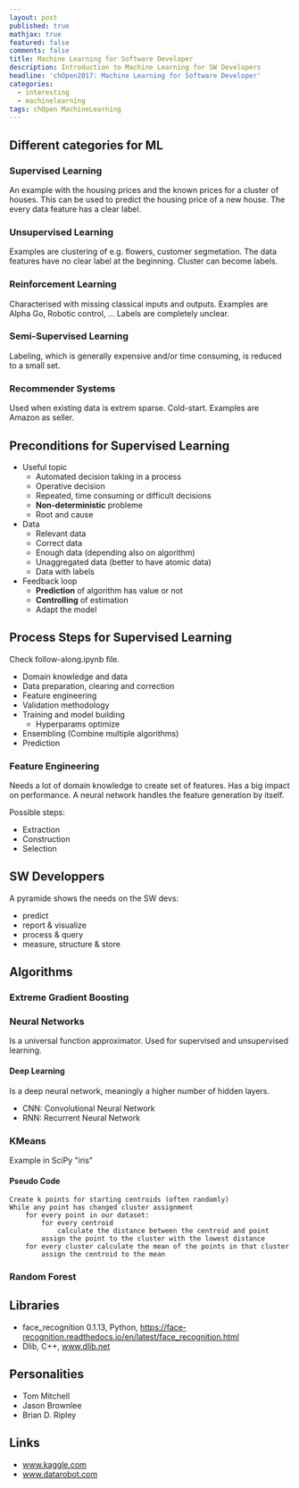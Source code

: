 ```yaml
---
layout: post
published: true
mathjax: true
featured: false
comments: false
title: Machine Learning for Software Developer
description: Introduction to Machine Learning for SW Developers
headline: 'chOpen2017: Machine Learning for Software Developer'
categories:
  - interesting
  - machinelearning
tags: chOpen MachineLearning
---
```

## Different categories for ML

### Supervised Learning
An example with the housing prices and the known prices for a cluster of houses. This can be used to predict the housing price of a new house.
The every data feature has a clear label.

### Unsupervised Learning
Examples are clustering of e.g. flowers, customer segmetation.
The data features have no clear label at the beginning. Cluster can become labels.

### Reinforcement Learning
Characterised with missing classical inputs and outputs.
Examples are Alpha Go, Robotic control, ...
Labels are completely unclear.

### Semi-Supervised Learning
Labeling, which is generally expensive and/or time consuming, is reduced to a small set.

### Recommender Systems
Used when existing data is extrem sparse. Cold-start.
Examples are Amazon as seller.


## Preconditions for Supervised Learning
- Useful topic
  - Automated decision taking in a process
  - Operative decision
  - Repeated, time consuming or difficult decisions
  - **Non-deterministic** probleme
  - Root and cause
- Data
  - Relevant data
  - Correct data
  - Enough data (depending also on algorithm)
  - Unaggregated data (better to have atomic data)
  - Data with labels
- Feedback loop
  - **Prediction** of algorithm has value or not
  - **Controlling** of estimation
  - Adapt the model
 
## Process Steps for Supervised Learning
Check follow-along.ipynb file.

- Domain knowledge and data
- Data preparation, clearing and correction
- Feature engineering
- Validation methodology
- Training and model building
  - Hyperparams optimize
- Ensembling (Combine multiple algorithms)
- Prediction

### Feature Engineering
Needs a lot of domain knowledge to create set of features. Has a big impact on performance. A neural network handles the feature generation by itself. 

Possible steps:
- Extraction
- Construction
- Selection


## SW Developpers
A pyramide shows the needs on the SW devs:
- predict
- report & visualize
- process & query
- measure, structure & store


## Algorithms

### Extreme Gradient Boosting

### Neural Networks
Is a universal function approximator. Used for supervised and unsupervised learning.

#### Deep Learning
Is a deep neural network, meaningly a higher number of hidden layers.

- CNN: Convolutional Neural Network
- RNN: Recurrent Neural Network

### KMeans
Example in SciPy "iris"

#### Pseudo Code
```
Create k points for starting centroids (often randomly)
While any point has changed cluster assignment
	for every point in our dataset:
		for every centroid
			calculate the distance between the centroid and point
		assign the point to the cluster with the lowest distance
	for every cluster calculate the mean of the points in that cluster
		assign the centroid to the mean
```

### Random Forest


## Libraries
- face_recognition 0.1.13, Python, https://face-recognition.readthedocs.io/en/latest/face_recognition.html
- Dlib, C++, www.dlib.net


## Personalities
- Tom Mitchell
- Jason Brownlee
- Brian D. Ripley


## Links
- www.kaggle.com
- www.datarobot.com
